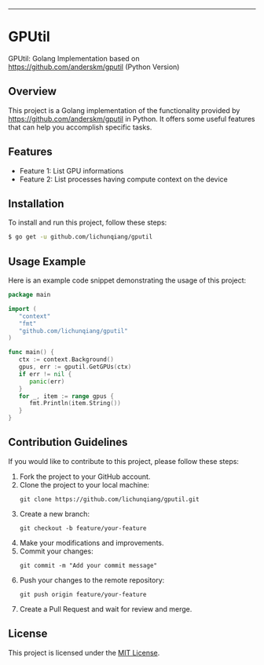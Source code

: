 ---

# GPUtil

GPUtil: Golang Implementation based on https://github.com/anderskm/gputil (Python Version)

## Overview

This project is a Golang implementation of the functionality provided by https://github.com/anderskm/gputil in Python. It offers some useful features that can help you accomplish specific tasks.

## Features

- Feature 1: List GPU informations
- Feature 2: List processes having compute context on the device

## Installation

To install and run this project, follow these steps:

```bash
$ go get -u github.com/lichunqiang/gputil
```

## Usage Example

Here is an example code snippet demonstrating the usage of this project:

```go
package main

import (
   "context"
   "fmt"
   "github.com/lichunqiang/gputil"
)

func main() {
   ctx := context.Background()
   gpus, err := gputil.GetGPUs(ctx)
   if err != nil {
      panic(err)
   }
   for _, item := range gpus {
      fmt.Println(item.String())
   }
}
```

## Contribution Guidelines

If you would like to contribute to this project, please follow these steps:

1. Fork the project to your GitHub account.
2. Clone the project to your local machine:
   ```
   git clone https://github.com/lichunqiang/gputil.git
   ```
3. Create a new branch:
   ```
   git checkout -b feature/your-feature
   ```
4. Make your modifications and improvements.
5. Commit your changes:
   ```
   git commit -m "Add your commit message"
   ```
6. Push your changes to the remote repository:
   ```
   git push origin feature/your-feature
   ```
7. Create a Pull Request and wait for review and merge.

## License

This project is licensed under the [MIT License](https://opensource.org/licenses/MIT).

